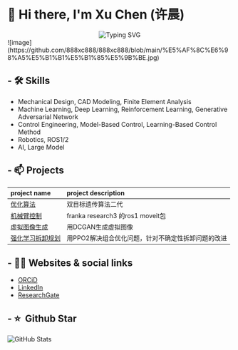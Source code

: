 # 👋 Hi there, I'm Xu Chen (许晨)
<div align="center">
  <img src="https://readme-typing-svg.herokuapp.com?font=Fira+Code&pause=1000&color=6A5ACD&center=true&vCenter=true&width=435&lines=AI+Engineer;Robot+Engineer;Chinese+Painting+Enthusiast" alt="Typing SVG" />
</div>
![image](https://github.com/888xc888/888xc888/blob/main/%E5%AF%8C%E6%98%A5%E5%B1%B1%E5%B1%85%E5%9B%BE.jpg)

## - 🛠 Skills

* Mechanical Design, CAD Modeling, Finite Element Analysis
* Machine Learning, Deep Learning, Reinforcement Learning, Generative Adversarial Network
* Control Engineering, Model-Based Control, Learning-Based Control Method
* Robotics, ROS1/2
* AI, Large Model

## - 📫 Projects
| project name | project description |
| :--- | :----------- |
|[优化算法](https://github.com/888xc888/NSGA_2)| 双目标遗传算法二代|
|[机械臂控制](https://github.com/888xc888/franka_ros1)|franka research3 的ros1 moveit包|
|[虚拟图像生成](https://github.com/888xc888/DCGAN_pytorch)|用DCGAN生成虚拟图像|
|[强化学习拆卸规划](https://github.com/888xc888/DCGAN_pytorch)|用PPO2解决组合优化问题，针对不确定性拆卸问题的改进|

## - 🤝🏻 Websites & social links
* [ORCiD](https://orcid.org/0009-0007-5024-8281)
* [LinkedIn](https://www.linkedin.com/in/%E6%99%A8-%E8%AE%B8-932376336/)
* [ResearchGate](https://www.researchgate.net/profile/Chen-Xu-165)

## - ⭐️ &nbsp;Github Star

<img width="500px"  alt="GitHub Stats" src="https://github-readme-stats.vercel.app/api?username=888xc888&count_private=true&show_icons=true"/>





<!--
**888xc888/888xc888** is a ✨ _special_ ✨ repository because its `README.md` (this file) appears on your GitHub profile.

Here are some ideas to get you started:

- 🔭 I’m currently working on ...
- 🌱 I’m currently learning ...
- 👯 I’m looking to collaborate on ...
- 🤔 I’m looking for help with ...
- 💬 Ask me about ...
- 📫 How to reach me: ...
- 😄 Pronouns: ...
- ⚡ Fun fact: ...
-->
